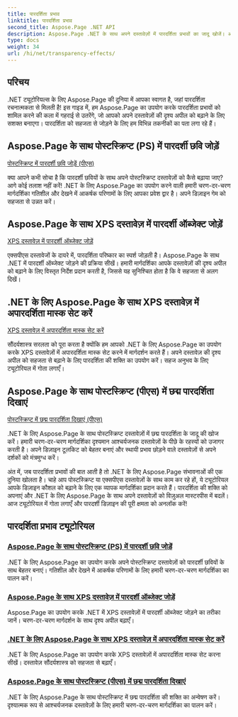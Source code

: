 ```yaml
---
title: पारदर्शिता प्रभाव
linktitle: पारदर्शिता प्रभाव
second_title: Aspose.Page .NET API
description: Aspose.Page .NET के साथ अपने दस्तावेज़ों में पारदर्शिता प्रभावों का जादू खोजें। आश्चर्यजनक दृश्य संवर्द्धन के लिए चरण-दर-चरण ट्यूटोरियल के साथ अपने डिज़ाइन को उन्नत करें।
type: docs
weight: 34
url: /hi/net/transparency-effects/
---
```


## परिचय

.NET ट्यूटोरियल्स के लिए Aspose.Page की दुनिया में आपका स्वागत है, जहां पारदर्शिता रचनात्मकता से मिलती है! इस गाइड में, हम Aspose.Page का उपयोग करके पारदर्शिता प्रभावों को शामिल करने की कला में गहराई से उतरेंगे, जो आपको अपने दस्तावेज़ों की दृश्य अपील को बढ़ाने के लिए सशक्त बनाएगा। पारदर्शिता को सहजता से जोड़ने के लिए हम विभिन्न तकनीकों का पता लगा रहे हैं।

## Aspose.Page के साथ पोस्टस्क्रिप्ट (PS) में पारदर्शी छवि जोड़ें
[पोस्टस्क्रिप्ट में पारदर्शी छवि जोड़ें (पीएस)](./add-transparent-image-to-postscript-ps/)

क्या आपने कभी सोचा है कि पारदर्शी छवियों के साथ अपने पोस्टस्क्रिप्ट दस्तावेज़ों को कैसे बढ़ाया जाए? आगे कोई तलाश नहीं करें! .NET के लिए Aspose.Page का उपयोग करने वाली हमारी चरण-दर-चरण मार्गदर्शिका गतिशील और देखने में आकर्षक परिणामों के लिए आपका प्रवेश द्वार है। अपने डिज़ाइन गेम को सहजता से उन्नत करें।

## Aspose.Page के साथ XPS दस्तावेज़ में पारदर्शी ऑब्जेक्ट जोड़ें
[XPS दस्तावेज़ में पारदर्शी ऑब्जेक्ट जोड़ें](./add-transparent-object-to-xps-document/)

एक्सपीएस दस्तावेजों के दायरे में, पारदर्शिता परिष्कार का स्पर्श जोड़ती है। Aspose.Page के साथ .NET में पारदर्शी ऑब्जेक्ट जोड़ने की प्रक्रिया सीखें। हमारी मार्गदर्शिका आपके दस्तावेज़ों की दृश्य अपील को बढ़ाने के लिए विस्तृत निर्देश प्रदान करती है, जिससे यह सुनिश्चित होता है कि वे सहजता से अलग दिखें।

## .NET के लिए Aspose.Page के साथ XPS दस्तावेज़ में अपारदर्शिता मास्क सेट करें
[XPS दस्तावेज़ में अपारदर्शिता मास्क सेट करें](./set-opacity-mask-in-xps-document/)

सौंदर्यशास्त्र सरलता को पूरा करता है क्योंकि हम आपको .NET के लिए Aspose.Page का उपयोग करके XPS दस्तावेज़ों में अपारदर्शिता मास्क सेट करने में मार्गदर्शन करते हैं। अपने दस्तावेज़ की दृश्य अपील को सहजता से बढ़ाने के लिए पारदर्शिता की शक्ति का उपयोग करें। सहज अनुभव के लिए ट्यूटोरियल में गोता लगाएँ।

## Aspose.Page के साथ पोस्टस्क्रिप्ट (पीएस) में छद्म पारदर्शिता दिखाएं
[पोस्टस्क्रिप्ट में छद्म पारदर्शिता दिखाएं (पीएस)](./show-pseudo-transparency-in-postscript-ps/)

.NET के लिए Aspose.Page के साथ पोस्टस्क्रिप्ट दस्तावेज़ों में छद्म पारदर्शिता के जादू की खोज करें। हमारी चरण-दर-चरण मार्गदर्शिका दृश्यमान आश्चर्यजनक दस्तावेज़ों के पीछे के रहस्यों को उजागर करती है। अपने डिज़ाइन टूलकिट को बेहतर बनाएं और स्थायी प्रभाव छोड़ने वाले दस्तावेज़ों से अपने दर्शकों को मंत्रमुग्ध करें।

अंत में, जब पारदर्शिता प्रभावों की बात आती है तो .NET के लिए Aspose.Page संभावनाओं की एक दुनिया खोलता है। चाहे आप पोस्टस्क्रिप्ट या एक्सपीएस दस्तावेज़ों के साथ काम कर रहे हों, ये ट्यूटोरियल आपके डिज़ाइन कौशल को बढ़ाने के लिए एक व्यापक मार्गदर्शिका प्रदान करते हैं। पारदर्शिता की शक्ति को अपनाएं और .NET के लिए Aspose.Page के साथ अपने दस्तावेज़ों को विज़ुअल मास्टरपीस में बदलें। आज ट्यूटोरियल में गोता लगाएँ और पारदर्शी डिज़ाइन की पूरी क्षमता को अनलॉक करें!
## पारदर्शिता प्रभाव ट्यूटोरियल
### [Aspose.Page के साथ पोस्टस्क्रिप्ट (PS) में पारदर्शी छवि जोड़ें](./add-transparent-image-to-postscript-ps/)
.NET के लिए Aspose.Page का उपयोग करके अपने पोस्टस्क्रिप्ट दस्तावेज़ों को पारदर्शी छवियों के साथ बेहतर बनाएं। गतिशील और देखने में आकर्षक परिणामों के लिए हमारी चरण-दर-चरण मार्गदर्शिका का पालन करें।
### [Aspose.Page के साथ XPS दस्तावेज़ में पारदर्शी ऑब्जेक्ट जोड़ें](./add-transparent-object-to-xps-document/)
Aspose.Page का उपयोग करके .NET में XPS दस्तावेज़ों में पारदर्शी ऑब्जेक्ट जोड़ने का तरीका जानें। चरण-दर-चरण मार्गदर्शन के साथ दृश्य अपील बढ़ाएँ।
### [.NET के लिए Aspose.Page के साथ XPS दस्तावेज़ में अपारदर्शिता मास्क सेट करें](./set-opacity-mask-in-xps-document/)
.NET के लिए Aspose.Page का उपयोग करके XPS दस्तावेज़ों में अपारदर्शिता मास्क सेट करना सीखें। दस्तावेज़ सौंदर्यशास्त्र को सहजता से बढ़ाएँ।
### [Aspose.Page के साथ पोस्टस्क्रिप्ट (पीएस) में छद्म पारदर्शिता दिखाएं](./show-pseudo-transparency-in-postscript-ps/)
.NET के लिए Aspose.Page के साथ पोस्टस्क्रिप्ट में छद्म पारदर्शिता की शक्ति का अन्वेषण करें। दृश्यात्मक रूप से आश्चर्यजनक दस्तावेज़ों के लिए हमारी चरण-दर-चरण मार्गदर्शिका का पालन करें।